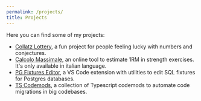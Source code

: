 ```yaml
---
permalink: /projects/
title: Projects
---
```


Here you can find some of my projects:
- [Collatz Lottery](https://collatz-lottery.marcolabarile.me/), a fun project for people feeling lucky with numbers and conjectures.
- [Calcolo Massimale](https://calcolomassimale.marcolabarile.me/), an online tool to estimate 1RM in strength exercises. It's only available in italian language.
- [PG Fixtures Editor](https://marketplace.visualstudio.com/items?itemName=labarilem.pgfixtureseditor), a VS Code extension with utilities to edit SQL fixtures for Postgres databases.
- [TS Codemods](https://github.com/labarilem/ts-codemods), a collection of Typescript codemods to automate code migrations in big codebases.
